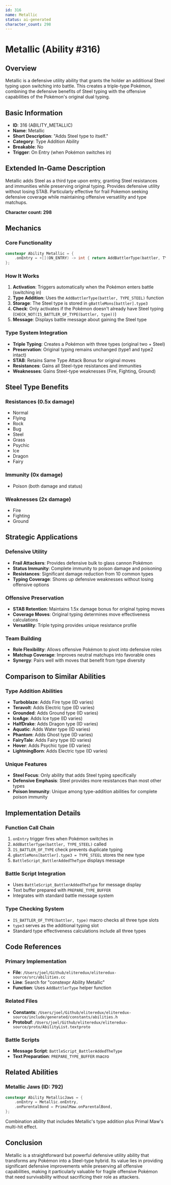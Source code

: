 ```yaml
---
id: 316
name: Metallic
status: ai-generated
character_count: 298
---
```


# Metallic (Ability #316)

## Overview
Metallic is a defensive utility ability that grants the holder an additional Steel typing upon switching into battle. This creates a triple-type Pokémon, combining the defensive benefits of Steel typing with the offensive capabilities of the Pokémon's original dual typing.

## Basic Information
- **ID**: 316 (ABILITY_METALLIC)
- **Name**: Metallic
- **Short Description**: "Adds Steel type to itself."
- **Category**: Type Addition Ability
- **Breakable**: No
- **Trigger**: On Entry (when Pokémon switches in)

## Extended In-Game Description
Metallic adds Steel as a third type upon entry, granting Steel resistances and immunities while preserving original typing. Provides defensive utility without losing STAB. Particularly effective for frail Pokemon seeking defensive coverage while maintaining offensive versatility and type matchups.

**Character count: 298**

## Mechanics

### Core Functionality
```cpp
constexpr Ability Metallic = {
    .onEntry = +[](ON_ENTRY) -> int { return AddBattlerType(battler, TYPE_STEEL); },
};
```

### How It Works
1. **Activation**: Triggers automatically when the Pokémon enters battle (switching in)
2. **Type Addition**: Uses the `AddBattlerType(battler, TYPE_STEEL)` function
3. **Storage**: The Steel type is stored in `gBattleMons[battler].type3`
4. **Check**: Only activates if the Pokémon doesn't already have Steel typing (`CHECK_NOT(IS_BATTLER_OF_TYPE(battler, type))`)
5. **Message**: Displays battle message about gaining the Steel type

### Type System Integration
- **Triple Typing**: Creates a Pokémon with three types (original two + Steel)
- **Preservation**: Original typing remains unchanged (type1 and type2 intact)
- **STAB**: Retains Same Type Attack Bonus for original moves
- **Resistances**: Gains all Steel-type resistances and immunities
- **Weaknesses**: Gains Steel-type weaknesses (Fire, Fighting, Ground)

## Steel Type Benefits

### Resistances (0.5x damage)
- Normal
- Flying  
- Rock
- Bug
- Steel
- Grass
- Psychic
- Ice
- Dragon
- Fairy

### Immunity (0x damage)
- Poison (both damage and status)

### Weaknesses (2x damage)
- Fire
- Fighting  
- Ground

## Strategic Applications

### Defensive Utility
- **Frail Attackers**: Provides defensive bulk to glass cannon Pokémon
- **Status Immunity**: Complete immunity to poison damage and poisoning
- **Resistances**: Significant damage reduction from 10 common types
- **Typing Coverage**: Shores up defensive weaknesses without losing offensive options

### Offensive Preservation  
- **STAB Retention**: Maintains 1.5x damage bonus for original typing moves
- **Coverage Moves**: Original typing determines move effectiveness calculations
- **Versatility**: Triple typing provides unique resistance profile

### Team Building
- **Role Flexibility**: Allows offensive Pokémon to pivot into defensive roles
- **Matchup Coverage**: Improves neutral matchups into favorable ones
- **Synergy**: Pairs well with moves that benefit from type diversity

## Comparison to Similar Abilities

### Type Addition Abilities
- **Turboblaze**: Adds Fire type (ID varies)
- **Teravolt**: Adds Electric type (ID varies)  
- **Grounded**: Adds Ground type (ID varies)
- **IceAge**: Adds Ice type (ID varies)
- **HalfDrake**: Adds Dragon type (ID varies)
- **Aquatic**: Adds Water type (ID varies) 
- **Phantom**: Adds Ghost type (ID varies)
- **FairyTale**: Adds Fairy type (ID varies)
- **Hover**: Adds Psychic type (ID varies)
- **LightningBorn**: Adds Electric type (ID varies)

### Unique Features
- **Steel Focus**: Only ability that adds Steel typing specifically
- **Defensive Emphasis**: Steel provides more resistances than most other types
- **Poison Immunity**: Unique among type-addition abilities for complete poison immunity

## Implementation Details

### Function Call Chain
1. `onEntry` trigger fires when Pokémon switches in
2. `AddBattlerType(battler, TYPE_STEEL)` called
3. `IS_BATTLER_OF_TYPE` check prevents duplicate typing
4. `gBattleMons[battler].type3 = TYPE_STEEL` stores the new type
5. `BattleScript_BattlerAddedTheType` displays message

### Battle Script Integration
- Uses `BattleScript_BattlerAddedTheType` for message display
- Text buffer prepared with `PREPARE_TYPE_BUFFER`
- Integrates with standard battle message system

### Type Checking System
- `IS_BATTLER_OF_TYPE(battler, type)` macro checks all three type slots
- `type3` serves as the additional typing slot
- Standard type effectiveness calculations include all three types

## Code References

### Primary Implementation
- **File**: `/Users/joel/Github/eliteredux/eliteredux-source/src/abilities.cc`
- **Line**: Search for "constexpr Ability Metallic"
- **Function**: Uses `AddBattlerType` helper function

### Related Files
- **Constants**: `/Users/joel/Github/eliteredux/eliteredux-source/include/generated/constants/abilities.h`
- **Protobuf**: `/Users/joel/Github/eliteredux/eliteredux-source/proto/AbilityList.textproto`

### Battle Scripts
- **Message Script**: `BattleScript_BattlerAddedTheType`
- **Text Preparation**: `PREPARE_TYPE_BUFFER` macro

## Related Abilities

### Metallic Jaws (ID: 792)
```cpp
constexpr Ability MetallicJaws = {
    .onEntry = Metallic.onEntry,
    .onParentalBond = PrimalMaw.onParentalBond,
};
```
Combination ability that includes Metallic's type addition plus Primal Maw's multi-hit effect.

## Conclusion
Metallic is a straightforward but powerful defensive utility ability that transforms any Pokémon into a Steel-type hybrid. Its value lies in providing significant defensive improvements while preserving all offensive capabilities, making it particularly valuable for fragile offensive Pokémon that need survivability without sacrificing their role as attackers.